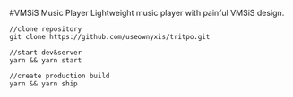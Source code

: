 #VMSiS Music Player
Lightweight music player with painful VMSiS design.

    //clone repository
    git clone https://github.com/useownyxis/tritpo.git
    
    //start dev&server
    yarn && yarn start
    
    //create production build
    yarn && yarn ship
